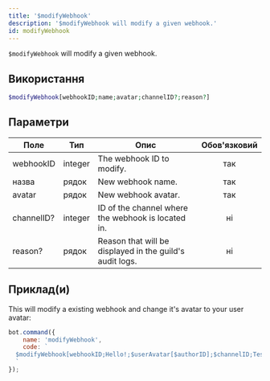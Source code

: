 ```yaml
---
title: '$modifyWebhook'
description: '$modifyWebhook will modify a given webhook.'
id: modifyWebhook
---
```


`$modifyWebhook` will modify a given webhook.

## Використання

```php
$modifyWebhook[webhookID;name;avatar;channelID?;reason?]
```

## Параметри

| Поле       | Тип     | Опис                                                     | Обов'язковий |
| ---------- | ------- | -------------------------------------------------------- |:------------:|
| webhookID  | integer | The webhook ID to modify.                                |     так      |
| назва      | рядок   | New webhook name.                                        |     так      |
| avatar     | рядок   | New webhook avatar.                                      |     так      |
| channelID? | integer | ID of the channel where the webhook is located in.       |      ні      |
| reason?    | рядок   | Reason that will be displayed in the guild's audit logs. |      ні      |

## Приклад(и)

This will modify a existing webhook and change it's avatar to your user avatar:

```javascript
bot.command({
    name: 'modifyWebhook',
    code: `
  $modifyWebhook[webhookID;Hello!;$userAvatar[$authorID];$channelID;Testing!]
  `
});
```